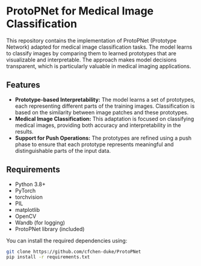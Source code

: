 # ProtoPNet for Medical Image Classification

This repository contains the implementation of ProtoPNet (Prototype Network) adapted for medical image classification tasks. The model learns to classify images by comparing them to learned prototypes that are visualizable and interpretable. The approach makes model decisions transparent, which is particularly valuable in medical imaging applications.

## Features

- **Prototype-based Interpretability:** The model learns a set of prototypes, each representing different parts of the training images. Classification is based on the similarity between image patches and these prototypes.
- **Medical Image Classification:** This adaptation is focused on classifying medical images, providing both accuracy and interpretability in the results.
- **Support for Push Operations:** The prototypes are refined using a push phase to ensure that each prototype represents meaningful and distinguishable parts of the input data.

## Requirements

- Python 3.8+
- PyTorch
- torchvision
- PIL
- matplotlib
- OpenCV
- Wandb (for logging)
- ProtoPNet library (included)

You can install the required dependencies using:

```bash
git clone https://github.com/cfchen-duke/ProtoPNet
pip install -r requirements.txt
```